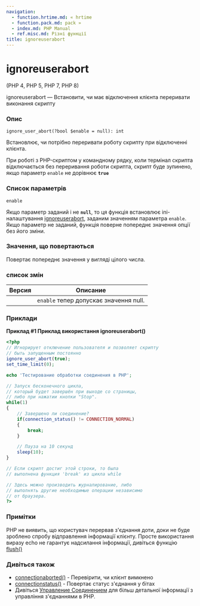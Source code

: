 ```yaml
---
navigation:
  - function.hrtime.md: « hrtime
  - function.pack.md: pack »
  - index.md: PHP Manual
  - ref.misc.md: Різні функції
title: ignoreuserabort
---
```

# ignoreuserabort

(PHP 4, PHP 5, PHP 7, PHP 8)

ignoreuserabort — Встановити, чи має відключення клієнта переривати виконання скрипту

### Опис

```methodsynopsis
ignore_user_abort(?bool $enable = null): int
```

Встановлює, чи потрібно переривати роботу скрипту при відключенні клієнта.

При роботі з PHP-скриптом у командному рядку, коли термінал скрипта відключається без переривання роботи скрипта, скрипт буде зупинено, якщо параметр `enable` не дорівнює **`true`**

### Список параметрів

`enable`

Якщо параметр заданий і не **`null`**, то ця функція встановлює ini-налаштування [ignoreuserabort](misc.configuration.md#ini.ignore-user-abort), заданим значенням параметра `enable`. Якщо параметр не заданий, функція поверне попереднє значення опції без його зміни.

### Значення, що повертаються

Повертає попереднє значення у вигляді цілого числа.

### список змін

| Версия | Описание |
| --- | --- |
|  | `enable` тепер допускає значення null. |

### Приклади

**Приклад #1 Приклад використання **ignoreuserabort()****

```php
<?php
// Игнорирует отключение пользователя и позволяет скрипту
// быть запущенным постоянно
ignore_user_abort(true);
set_time_limit(0);

echo 'Тестирование обработки соединения в PHP';

// Запуск бесконечного цикла,
// который будет завершён при выходе со страницы,
// либо при нажатии кнопки "Stop".
while(1)
{
    // Завершено ли соединение?
    if(connection_status() != CONNECTION_NORMAL)
    {
        break;
    }

    // Пауза на 10 секунд
    sleep(10);
}

// Если скрипт достиг этой строки, то была
// выполнена функция 'break' из цикла while

// Здесь можно производить журналирование, либо
// выполнять другие необходимые операции независимо
// от браузера.
?>
```

### Примітки

PHP не виявить, що користувач перервав з'єднання доти, доки не буде зроблено спробу відправлення інформації клієнту. Просте використання виразу echo не гарантує надсилання інформації, дивіться функцію [flush()](function.flush.md)

### Дивіться також

-   [connectionaborted()](function.connection-aborted.md) - Перевірити, чи клієнт вимкнено
-   [connectionstatus()](function.connection-status.md) - Повертає статус з'єднання у бітах
-   Дивіться [Управление Соединением](features.connection-handling.md) для більш детальної інформації з управління з'єднаннями в PHP.
